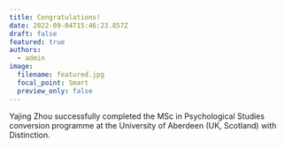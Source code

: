 ```yaml
---
title: Congratulations!
date: 2022-09-04T15:46:23.857Z
draft: false
featured: true
authors:
  - admin
image:
  filename: featured.jpg
  focal_point: Smart
  preview_only: false
---
```

Yajing Zhou successfully completed the MSc in Psychological Studies conversion programme at the University of Aberdeen (UK, Scotland) with Distinction.